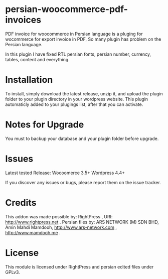 # persian-woocommerce-pdf-invoices
PDF invoice for woocommerce in Persian language is a pluging for wocommerce for export invoice in PDF, So many plugin has problem on the Persian language.

In this plugin I have fixed RTL persian fonts, persian number, currency, tables, content and everything.

# Installation
To install, simply download the latest release, unzip it, and upload the plugin folder to your plugin directory in your wordpress website. This plugin automaticly added to your plugings list, after that you can activate.

# Notes for Upgrade 
You must to backup your database and your plugin folder before upgrade.

# Issues
Latest tested Release: 
Wocoomerce 3.5+
Wordpress 4.4+

If you discover any issues or bugs, please report them on the issue tracker.

# Credits
This addon was made possible by: RightPress , URI: http://www.rightpress.net .
Persian files by: ARS NETWORK (M) SDN BHD, Amin Mahdi Mamdooh, http://www.ars-network.com , http://www.mamdooh.me .

# License
This module is licensed under RightPress and persian edited files under GPLv3.
